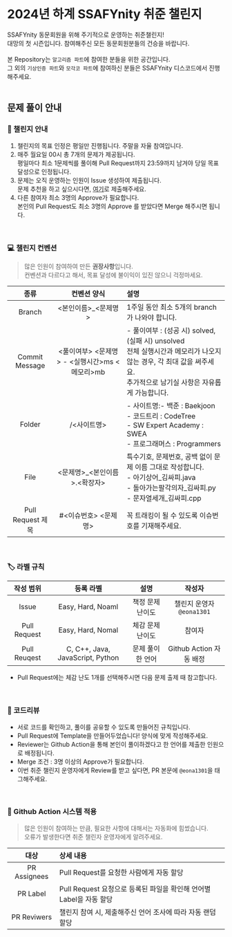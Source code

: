 # 2024년 하계 SSAFYnity 취준 챌린지

SSAFYnity 동문회원을 위해 주기적으로 운영하는 취준챌린지! <br>
대망의 첫 시즌입니다. 참여해주신 모든 동문회원분들의 건승을 바랍니다. <br>
<br>
본 Repository는 `알고리즘 파트`에 참여한 분들을 위한 공간입니다.<br>
그 외의 `기상인증 파트`와 `모각코 파트`에 참여하신 분들은 SSAFYnity 디스코드에서 진행해주세요.<br>
<br>

## 문제 풀이 안내

### 📝 챌린지 안내
1. 챌린지의 목표 인정은 평일만 진행됩니다. 주말을 자율 참여입니다.
1. 매주 월요일 00시 총 7개의 문제가 제공됩니다. <br>
평일마다 최소 1문제씩를 풀이해 Pull Request까지 23:59까지 남겨야 당일 목표 달성으로 인정됩니다.
2. 문제는 오직 운영하는 인원이 Issue 생성하여 제출됩니다.<br>문제 추천을 하고 싶으시다면, [여기](https://forms.gle/MwiedpiQ3AbVn8na6)로 제출해주세요.
3. 다른 참여자 최소 3명의 Approve가 필요합니다.
<br>본인의 Pull Request도 최소 3명의 Approve 를 받았다면 Merge 해주시면 됩니다.

<br> 

### 💻 챌린지 컨벤션
> 많은 인원이 참여하여 만든 **권장사항**입니다.<br>
> 컨벤션과 다르다고 해서, 목표 달성에 불이익이 있진 않으니 걱정마세요.

| 종류 | 컨벤션 양식 | 설명 |
| :---: | :---: | :--- |
| Branch | <본인이름>_<문제명> | 1주일 동안 최소 5개의 branch가 나와야 합니다. |
| Commit Message | <풀이여부> <문제명> - <실행시간>ms <메모리>mb | - 풀이여부 : (성공 시) solved, (실패 시) unsolved<br>전체 실행시간과 메모리가 나오지 않는 경우, 각 최대 값을 써주세요.<br>추가적으로 남기실 사항은 자유롭게 가능합니다. |
| Folder | /<사이트명> | - 사이트명:- 백준 : Baekjoon<br>- 코드트리 : CodeTree<br>- SW Expert Academy : SWEA<br>- 프로그래머스 : Programmers |
| File | <문제명>_<본인이름>.<확장자> | 특수기호, 문제번호, 공백 없이 문제 이름 그대로 작성합니다.<br>- 아기상어_김싸피.java<br>- 돌아가는팔각의자_김싸피.py<br>- 문자열세개_김싸피.cpp |
| Pull Request 제목 | #<이슈번호> <문제명> | 꼭 트래킹이 될 수 있도록 이슈번호를 기재해주세요. |

<br> 

### 🏷️ 라벨 규칙
| 작성 범위 | 등록 라벨 | 설명 | 작성자 |
| :----: | :---: | :---:| :---:|
| Issue | Easy, Hard, Noaml | 책정 문제 난이도 | 챌린지 운영자 `@eona1301`
| Pull Request | Easy, Hard, Nomal | 체감 문제 난이도 | 참여자 |
| Pull Reuqest | C, C++, Java, JavaScript, Python | 문제 풀이한 언어 | Github Action 자동 배정 |
- Pull Request에는 체감 난도 1개를 선택해주시면 다음 문제 출제 때 참고합니다.

<br> 

### 📃 코드리뷰
- 서로 코드를 확인하고, 풀이를 공유할 수 있도록 만들어진 규칙입니다.
- Pull Request에 Template을 만들어두었습니다! 양식에 맞게 작성해주세요.
- Reviewer는 Github Action을 통해 본인이 풀이하겠다고 한 언어를 제출한 인원으로 배정됩니다.
- Merge 조건 : 3명 이상의 Approve가 필요합니다.
- 이번 취준 챌린지 운영자에게 Review를 받고 싶다면, PR 본문에 `@eona1301`을 태그해주세요.

<br>

### 🤖 Github Action 시스템 적용
> 많은 인원이 참여하는 만큼, 필요한 사항에 대해서는 자동화에 힘썼습니다.<br>
> 오류가 발생한다면 취준 챌린자 운영자에게 알려주세요.

| 대상 | 상세 내용 |
|:--:|:--|
|PR Assignees | Pull Request를 요청한 사람에게 자동 할당 |
|PR Label | Pull Request 요청으로 등록된 파일을 확인해 언어별 Label을 자동 할당 |
|PR Reviwers | 챌린지 참여 시, 제출해주신 언어 조사에 따라 자동 랜덤 할당 |